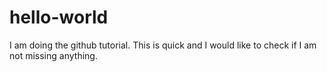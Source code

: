 # hello-world
I am doing the github tutorial.
This is quick and I would like to check if I am not missing anything.
